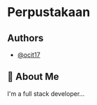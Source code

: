 # Perpustakaan

## Authors

- [@ocit17](https://github.com/ocit17)

## 🚀 About Me

I'm a full stack developer...
